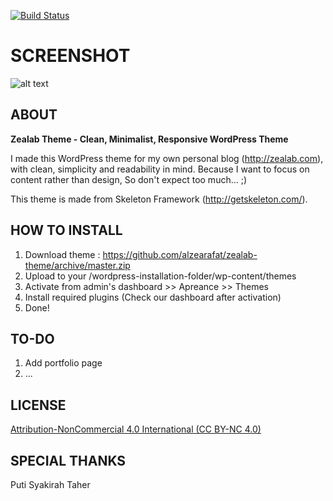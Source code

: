 [![Build Status](https://travis-ci.org/Automattic/_s.svg?branch=master)](https://travis-ci.org/Automattic/_s)

SCREENSHOT
===

![alt text](http://i62.tinypic.com/k2izgo.png "Zealab Theme Screenshot")


ABOUT
---------------

**Zealab Theme - Clean, Minimalist, Responsive WordPress Theme**

I made this WordPress theme for my own personal blog (http://zealab.com), with clean, simplicity and readability in mind. Because I want to focus on content rather than design, So don't expect too much...  ;)

This theme is made from Skeleton Framework (http://getskeleton.com/).


HOW TO INSTALL
---------------
1. Download theme : https://github.com/alzearafat/zealab-theme/archive/master.zip
2. Upload to your /wordpress-installation-folder/wp-content/themes
3. Activate from admin's dashboard >> Apreance >> Themes
4. Install required plugins (Check our dashboard after activation)
5. Done!


TO-DO
---------------

1. Add portfolio page
2. ...


LICENSE
---------------
[Attribution-NonCommercial 4.0 International (CC BY-NC 4.0)](http://creativecommons.org/licenses/by-nc/4.0/)


SPECIAL THANKS
---------------
Puti Syakirah Taher

